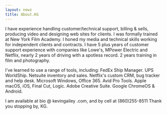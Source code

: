 ```yaml
--- 
layout: newz 
title: About.KG 
---
```


I have experience handling customer/technical support, billing & sells, producing video and designing web sites for clients. I was formally trained at New York Film Academy. I honed my media and technical skills working for independent clients and contracts. I have 5 plus years of customer support experience with companies like Lowe's, MPower Electric and Netflix, nearly 2 years of driving with a spotless record. 2 years training in film and photography.

I've learned to use a range of tools, including: FedEx Ship Manager. UPS WorldShip. Netsuite inventory and sales. Netflix's custom CRM, bug tracker and help desk. Microsoft Windows, Office 365. Avid Pro Tools. Apple macOS, iOS, Final Cut, Logic. Adobe Creative Suite. Google ChromeOS & Android.

I am  available at bio @ kevingailey .com, and by cell at (860)255-8511 Thank you stopping by, KG.

